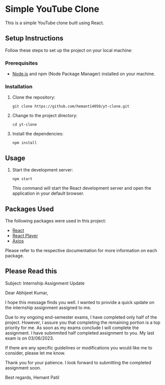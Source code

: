 # Simple YouTube Clone

This is a simple YouTube clone built using React.

## Setup Instructions

Follow these steps to set up the project on your local machine:

### Prerequisites

- [Node.js](https://nodejs.org/) and npm (Node Package Manager) installed on your machine.

### Installation

1. Clone the repository:

   ```shell
   git clone https://github.com/hemant14050/yt-clone.git
   ```

2. Change to the project directory:

   ```shell
   cd yt-clone
   ```

3. Install the dependencies:

   ```shell
   npm install
   ```

## Usage

1. Start the development server:

   ```shell
   npm start
   ```

   This command will start the React development server and open the application in your default browser.

## Packages Used

The following packages were used in this project:

- [React](https://reactjs.org/)
- [React Player](https://www.npmjs.com/package/react-player)
- [Axios](https://www.npmjs.com/package/axios)

Please refer to the respective documentation for more information on each package.

## Please Read this
Subject: Internship Assignment Update

Dear Abhijeet Kumar,

I hope this message finds you well. I wanted to provide a quick update on the internship assignment assigned to me.

Due to my ongoing end-semester exams, I have completed only half of the project. However, I assure you that completing the remaining portion is a top priority for me. As soon as my exams conclude I will complete the assignment. I have submmited half completed assignment to you. My last exam is on 03/06/2023.

If there are any specific guidelines or modifications you would like me to consider, please let me know.

Thank you for your patience. I look forward to submitting the completed assignment soon.

Best regards,
Hemant Patil
